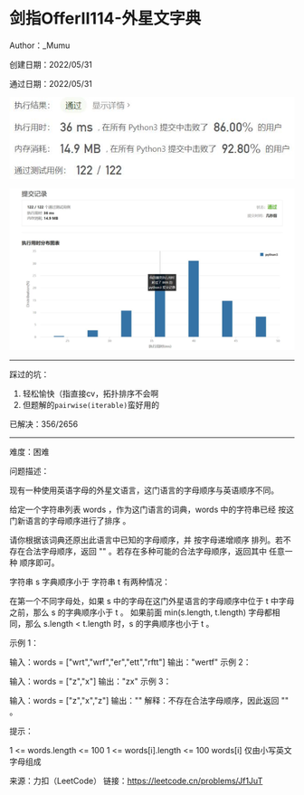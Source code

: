 # 剑指OfferII114-外星文字典

Author：_Mumu

创建日期：2022/05/31

通过日期：2022/05/31

![](./通过截图2.jpg)

![](./通过截图1.jpg)

*****

踩过的坑：

1. 轻松愉快（指直接cv，拓扑排序不会啊
1. 但题解的`pairwise(iterable)`蛮好用的

已解决：356/2656

*****

难度：困难

问题描述：

现有一种使用英语字母的外星文语言，这门语言的字母顺序与英语顺序不同。

给定一个字符串列表 words ，作为这门语言的词典，words 中的字符串已经 按这门新语言的字母顺序进行了排序 。

请你根据该词典还原出此语言中已知的字母顺序，并 按字母递增顺序 排列。若不存在合法字母顺序，返回 "" 。若存在多种可能的合法字母顺序，返回其中 任意一种 顺序即可。

字符串 s 字典顺序小于 字符串 t 有两种情况：

在第一个不同字母处，如果 s 中的字母在这门外星语言的字母顺序中位于 t 中字母之前，那么 s 的字典顺序小于 t 。
如果前面 min(s.length, t.length) 字母都相同，那么 s.length < t.length 时，s 的字典顺序也小于 t 。


示例 1：

输入：words = ["wrt","wrf","er","ett","rftt"]
输出："wertf"
示例 2：

输入：words = ["z","x"]
输出："zx"
示例 3：

输入：words = ["z","x","z"]
输出：""
解释：不存在合法字母顺序，因此返回 "" 。


提示：

1 <= words.length <= 100
1 <= words[i].length <= 100
words[i] 仅由小写英文字母组成

来源：力扣（LeetCode）
链接：https://leetcode.cn/problems/Jf1JuT